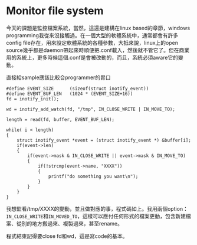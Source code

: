 # Monitor file system

今天的課題是監控檔案系統，當然，這還是建構在linux based的章節，windows programming我從來沒接觸過。在一個大型的軟體系統中，通常都會有許多config file存在，用來設定軟體系統的各種參數，大抵來說，linux上的open source幾乎都是daemon帶起來時順便把.conf載入，然後就不管它了。但在商業用的系統上，更多時候這個.conf是會被改動的，而且，系統必須aware它的變動。
 
直接給sample應該比較合programmer的胃口
```
#define EVENT_SIZE		(sizeof(struct inotify_event))
#define EVENT_BUF_LEN	(1024 * (EVENT_SIZE+16))
fd = inotify_init();

wd = inotify_add_watch(fd, "/tmp", IN_CLOSE_WRITE | IN_MOVE_TO);

length = read(fd, buffer, EVENT_BUF_LEN);

while( i < length)
{
	struct inotify_event *event = (struct inotify_event *) &buffer[i];
	if(event->len)
	{
		if(event->mask & IN_CLOSE_WRITE || event->mask & IN_MOVE_TO)
		{
			if(!strcmp(event->name, "XXXX"))
			{
				printf("do something you want\n");
			}
		}
	}
}
```
我想監看/tmp/XXXX的變動，並且做對應的事，程式碼如上。我用兩個option：`IN_CLOSE_WRITE`和`IN_MOVED_TO`，這樣可以應付任何形式的檔案更動，包含新建檔案、從別的地方搬過來、複製過來，甚至rename。
 
程式結束記得要close fd和wd，這是寫code的基本。



